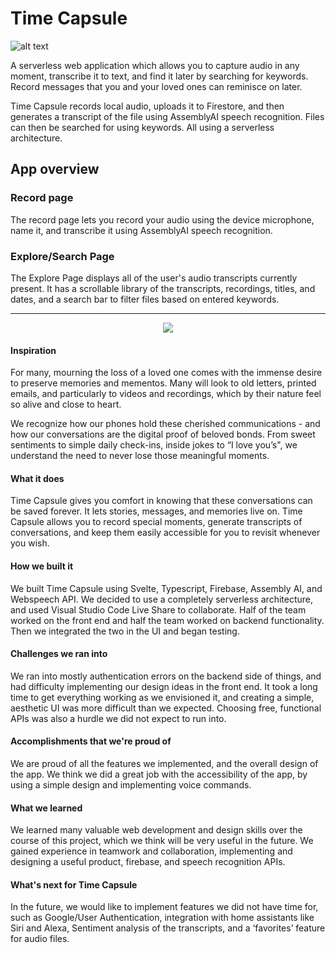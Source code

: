 # Time Capsule
![alt text](https://github.com/sachinmloecher/Sachacks-Project/blob/main/color%201.jpg?raw=true)


A serverless web application which allows you to capture audio in any moment, transcribe it to text, and find it later by searching for keywords. Record messages that you and your loved ones can reminisce on later.

Time Capsule records local audio, uploads it to Firestore, and then generates a transcript of the file using AssemblyAI speech recognition. Files can then be searched for using keywords. All using a serverless architecture.

## App overview
### Record page
The record page lets you record your audio using the device microphone, name it, and transcribe it using AssemblyAI speech recognition.
### Explore/Search Page
The Explore Page displays all of the user's audio transcripts currently present. It has a scrollable library of the transcripts, recordings, titles, and dates, and a search bar to filter files based on entered keywords.

***
<p align="center">
  <img src="https://github.com/sachinmloecher/Sachacks-Project/blob/main/lgog.jpg?raw=true" />
</p>


#### Inspiration
For many, mourning the loss of a loved one comes with the immense desire to preserve memories and mementos. Many will look to old letters, printed emails, and particularly to videos and recordings, which by their nature feel so alive and close to heart.

We recognize how our phones hold these cherished communications - and how our conversations are the digital proof of beloved bonds. From sweet sentiments to simple daily check-ins, inside jokes to “I love you’s", we understand the need to never lose those meaningful moments.

#### What it does
Time Capsule gives you comfort in knowing that these conversations can be saved forever. It lets stories, messages, and memories live on. Time Capsule allows you to record special moments, generate transcripts of conversations, and keep them easily accessible for you to revisit whenever you wish.

#### How we built it
We built Time Capsule using Svelte, Typescript, Firebase, Assembly AI, and Webspeech API. We decided to use a completely serverless architecture, and used Visual Studio Code Live Share to collaborate. Half of the team worked on the front end and half the team worked on backend functionality. Then we integrated the two in the UI and began testing.

#### Challenges we ran into
We ran into mostly authentication errors on the backend side of things, and had difficulty implementing our design ideas in the front end. It took a long time to get everything working as we envisioned it, and creating a simple, aesthetic UI was more difficult than we expected. Choosing free, functional APIs was also a hurdle we did not expect to run into.

#### Accomplishments that we're proud of
We are proud of all the features we implemented, and the overall design of the app. We think we did a great job with the accessibility of the app, by using a simple design and implementing voice commands.

#### What we learned
We learned many valuable web development and design skills over the course of this project, which we think will be very useful in the future. We gained experience in teamwork and collaboration, implementing and designing a useful product, firebase, and speech recognition APIs.

#### What's next for Time Capsule
In the future, we would like to implement features we did not have time for, such as Google/User Authentication, integration with home assistants like Siri and Alexa, Sentiment analysis of the transcripts, and a ‘favorites’ feature for audio files.
